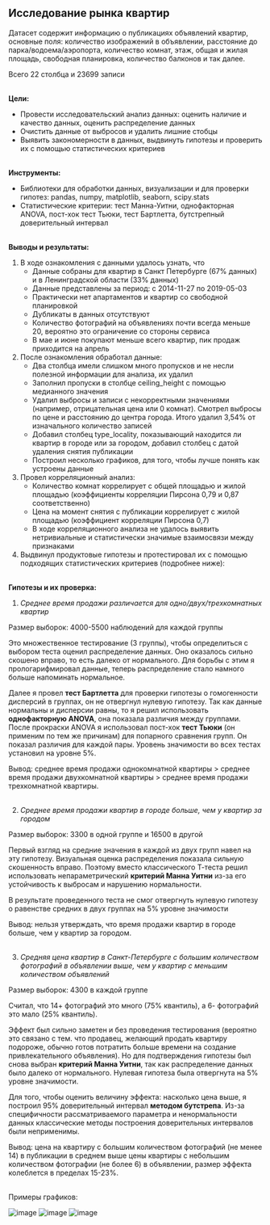 ## Исследование рынка квартир
Датасет содержит информацию о публикациях объявлений квартир, основные поля: количество изображений в объявлении, расстояние до парка/водоема/аэропорта, количество комнат, этаж, общая и жилая площадь, свободная планировка, количество балконов и так далее.

Всего 22 столбца и 23699 записи
<br><br>

**Цели:**
- Провести исследовательский анализ данных: оценить наличие и качество данных, оценить распределение данных
- Очистить данные от выбросов и удалить лишние стобцы
- Выявить закономерности в данных, выдвинуть гипотезы и проверить их с помощью статистических критериев
<br><br>

**Инструменты:**
- Библиотеки для обработки данных, визуализации и для проверки гипотез: pandas, numpy, matplotlib, seaborn, scipy.stats
- Статистические критерии: тест Манна-Уитни, однофакторная ANOVA, пост-хок тест Тьюки, тест Бартлетта, бутстрепный доверительный интервал
<br><br>

**Выводы и результаты:**
1) В ходе ознакомления с данными удалось узнать, что
   - Данные собраны для квартир в Санкт Петербурге (67% данных) и в Ленинградской области (33% данных)
   - Данные представлены за период: с 2014-11-27 по 2019-05-03
   - Практически нет апартаментов и квартир со свободной планировкой
   - Дубликаты в данных отсутствуют
   - Количество фотографий на объявлениях почти всегда меньше 20, вероятно это ограничение со стороны сервиса
   - В мае и июне покупают меньше всего квартир, пик продаж приходится на апрель
2) После ознакомления обработал данные:
   - Два столбца имели слишком много пропусков и не несли полезной информации для анализа, их удалил
   - Заполнил пропуски в столбце ceiling_height с помощью медианного значения
   - Удалил выбросы и записи с некорректными значениями (например, отрицательная цена или 0 комнат). Смотрел выбросы по цене и расстоянию до центра города. Итого удалил 3,54% от изначального количество записей
   - Добавил столбец type_locality, показывающий находится ли квартир в городе или за городом, добавил столбец с датой удаления снятия публикации
   - Построил несколько графиков, для того, чтобы лучше понять как устроены данные
3) Провел корреляционный анализ:
   - Количество комнат коррелирует с общей площадью и жилой площадью (коэффициенты корреляции Пирсона 0,79 и 0,87 соответственно)
   - Цена на момент снятия с публикации коррелирует с жилой площадью (коэффициент корреляции Пирсона 0,7)
   - В ходе корреляционного анализа не удалось выявить нетривиальные и статистически значимые взаимосвязи между признаками
4) Выдвинул продуктовые гипотезы и протестировал их с помощью подходящих статистических критериев (подробнее ниже):
<br><br>

**Гипотезы и их проверка:**
1) *Среднее время продажи различается для одно/двух/трехкомнатных квартир*

Размер выборок: 4000-5500 наблюдений для каждой группы

   Это множественное тестирование (3 группы), чтобы определиться с выбором теста оценил распределение данных. Оно оказалось сильно скошено вправо, то есть далеко от нормального. Для борьбы с этим я прологарифмировал данные, теперь распределение стало намного больше напоминать нормальное.

   Далее я провел **тест Бартлетта** для проверки гипотезы о гомогенности дисперсий в группах, он не отвергнул нулевую гипотезу. Так как данные нормальны и дисперсии равны, то я решил использовать **однофакторную ANOVA**, она показала различия между группами. После прокраски ANOVA я использовал пост-хок **тест Тьюки** (он применим по тем же причинам) для попарного сравнения групп. Он показал различия для каждой пары. Уровень значимости во всех тестах установил на уровне 5%.

   Вывод: среднее время продажи однокомнатной квартиры > среднее время продажи двухкомнатной квартиры > среднее время продажи трехкомнатной квартиры.
   <br><br>

2) *Среднее время продажи квартир в городе больше, чем у квартир за городом*

Размер выборок: 3300 в одной группе и 16500 в другой
   
   Первый взгляд на средние значения в каждой из двух групп навел на эту гипотезу. Визуальная оценка распределения показала сильную скошенность вправо. Поэтому вместо классического Т-теста решил использовать непараметрический **критерий Манна Уитни** из-за его устойчивость к выбросам и нарушению нормальности.

   В результате проведенного теста не смог отвергнуть нулевую гипотезу о равенстве средних в двух группах на 5% уровне значимости

   Вывод: нельзя утверждать, что время продажи квартир в городе больше, чем у квартир за городом.
<br><br>

3) *Средняя цена квартир в Санкт-Петербурге с большим количеством фотографий в объявлении выше, чем у квартир с меньшим количеством объявлений*

Размер выборок: 4300 в каждой группе

Считал, что 14+ фотографий это много (75% квантиль), а 6- фотографий это мало (25% квантиль).

   Эффект был сильно заметен и без проведения тестирования (вероятно это связано с тем. что продавец, желающий продать квартиру подороже, обычно готов потратить больше времени на создание привлекательного объявления). Но для подтверждения гипотезы был снова выбран **критерий Манна Уитни**, так как распределение данных было далеко от нормального. Нулевая гипотеза была отвергнута на 5% уровне значимости.

   Для того, чтобы оценить величину эффекта: насколько цена выше, я построил 95% доверительный интервал **методом бутстрепа**. Из-за специфичности рассматриваемого параметра и ненормальности данных классические методы построения доверительных интервалов были неприменимы. 

   Вывод: цена на квартиру с большим количеством фотографий (не менее 14) в публикации в среднем выше цены квартиры с небольшим количеством фотографии (не более 6) в объявлении, размер эффекта колеблется в пределах 15-23%.
<br><br>

Примеры графиков:

![image](https://github.com/user-attachments/assets/26ccbd6b-eb5e-4e47-a924-6cf77b01a58d)
![image](https://github.com/user-attachments/assets/9704e7db-8707-43a6-a29d-2a667c1e20fd)
![image](https://github.com/user-attachments/assets/5c28cafc-fbdb-48b2-bcf7-b6d068208f81)

